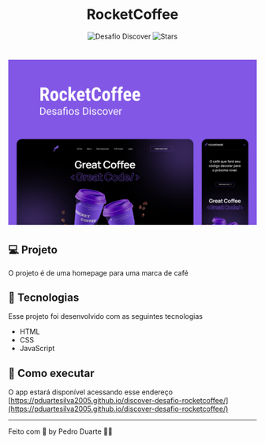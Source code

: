 <h1 align="center">
  RocketCoffee
</h1>

<p align="center">
  <img src="https://img.shields.io/static/v1?label=Desafio&message=Discover&color=#8257E5&labelColor=24221f" alt="Desafio Discover" />
  
  <img src="https://img.shields.io/github/stars/pduartesilva2005/discover-desafio-rocketcoffee?label=stars&message=MIT&color=#8257E5&labelColor=24221f" alt="Stars">
</p>

<h1 align="center">
  <img alt="Capa do Projeto" src=".github/cover.png" />
</h1>

## 💻 Projeto

O projeto é de uma homepage para uma marca de café

## 🧪 Tecnologias

Esse projeto foi desenvolvido com as seguintes tecnologias

- HTML
- CSS
- JavaScript

## 🚀 Como executar

O app estará disponível acessando esse endereço [https://pduartesilva2005.github.io/discover-desafio-rocketcoffee/](https://pduartesilva2005.github.io/discover-desafio-rocketcoffee/)

---

Feito com 💜 by Pedro Duarte 👋🏻
